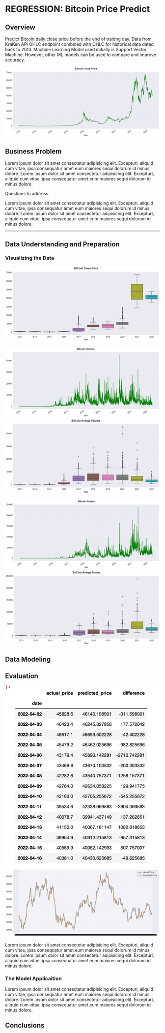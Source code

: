 # REGRESSION: Bitcoin Price Predict

## Overview

Predict Bitcoin daily close price before the end of traidng day. Data from KraKen API OHLC endpoint combined with OHLC for historical data dated back to 2013. Machine Learning Model used initially is Support Vector Machine. However, other ML models can be used to compare and improve accuracy.

![png](images/btc_close_line.png)

## Business Problem

Lorem ipsum dolor sit amet consectetur adipisicing elit. Excepturi, aliquid cum vitae, ipsa consequatur amet eum maiores sequi dolorum id minus dolore. Lorem ipsum dolor sit amet consectetur adipisicing elit. Excepturi, aliquid cum vitae, ipsa consequatur amet eum maiores sequi dolorum id minus dolore.

Questions to address:

Lorem ipsum dolor sit amet consectetur adipisicing elit. Excepturi, aliquid cum vitae, ipsa consequatur amet eum maiores sequi dolorum id minus dolore. Lorem ipsum dolor sit amet consectetur adipisicing elit. Excepturi, aliquid cum vitae, ipsa consequatur amet eum maiores sequi dolorum id minus dolore.

---

## Data Understanding and Preparation

### Visualizing the Data

![png](images/btc_close_box.png)

![png](images/btc_vol_line.png)
![png](images/btc_vol_box.png)


![png](images/btc_trds_line.png)
![png](images/btc_trds_box.png)

## Data Modeling

## Evaluation
![png](images/predict_actual_april22.png)
![png](images/predict_actual.png)

Lorem ipsum dolor sit amet consectetur adipisicing elit. Excepturi, aliquid cum vitae, ipsa consequatur amet eum maiores sequi dolorum id minus dolore. Lorem ipsum dolor sit amet consectetur adipisicing elit. Excepturi, aliquid cum vitae, ipsa consequatur amet eum maiores sequi dolorum id minus dolore.

### The Model Applicaition

Lorem ipsum dolor sit amet consectetur adipisicing elit. Excepturi, aliquid cum vitae, ipsa consequatur amet eum maiores sequi dolorum id minus dolore. Lorem ipsum dolor sit amet consectetur adipisicing elit. Excepturi, aliquid cum vitae, ipsa consequatur amet eum maiores sequi dolorum id minus dolore.

## Conclusions
